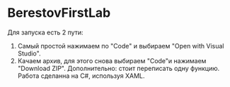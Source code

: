 # BerestovFirstLab
Для запуска есть 2 пути:
1. Самый простой нажимаем по "Code" и выбираем "Open with Visual Studio".
2. Качаем архив, для этого снова выбираем "Code"и нажимаем "Download ZIP".
Дополнительно: стоит переписать одну функцию.
Работа сделанна на C#, используя XAML.
